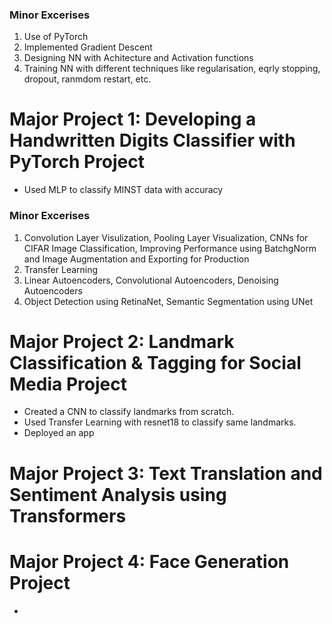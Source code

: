 ### Minor Excerises
1. Use of PyTorch
2. Implemented Gradient Descent
3. Designing NN with Achitecture and Activation functions
4. Training NN with different techniques like regularisation, eqrly stopping, dropout, ranmdom restart, etc.

# Major Project 1: Developing a Handwritten Digits Classifier with PyTorch Project 
- Used MLP to classify MINST data with  accuracy

### Minor Excerises
1. Convolution Layer Visulization, Pooling Layer Visualization, CNNs for CIFAR Image Classification,  Improving Performance using BatchgNorm and Image Augmentation and Exporting for Production
2. Transfer Learning
3. Linear Autoencoders, Convolutional Autoencoders, Denoising Autoencoders
4. Object Detection using RetinaNet, Semantic Segmentation using UNet

# Major Project 2:  Landmark Classification & Tagging for Social Media Project
- Created a CNN to classify landmarks from scratch.
- Used Transfer Learning with resnet18 to classify same landmarks.
- Deployed an app

# Major Project 3: Text Translation and Sentiment Analysis using Transformers

# Major Project 4:  Face Generation Project
-
